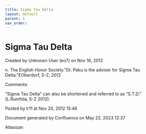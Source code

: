 ```yaml
---
title: Sigma Tau Delta
layout: default
parent: S
nav_order:
---
```


# Sigma Tau Delta

Created by  Unknown User (eo7) on Nov 16, 2012

n. The English Honor Society.&quot;Dr. Paku is the adviser for Sigma Tau Delta.&quot;EOberdorf, S-Z, 2012

Comments:

&quot;Sigma Tau Delta&quot; can also be shortened and referred to as &quot;S.T.D.&quot; (L.Rumfola, S-Z 2012).

Posted by lr11 at Nov 20, 2012 15:46

Document generated by Confluence on May 22, 2023 12:37

Atlassian

